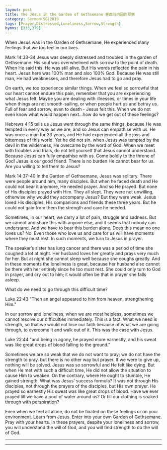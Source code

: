 ```yaml
---
layout: post
title: The Jesus in the Garden of Gethsemane 客西马内园的耶稣
category: Sermon(SG)2019
tags: [Prayer,Distressed,Loneliness,Sorrow,Strength]
hymns: [333,379]
---
```


When Jesus was in the Garden of Gethsemane, He experienced many feelings that we too feel in our lives.

Mark 14:33-34
Jesus was deeply distressed and troubled in the garden of Gethsemane. His soul was overwhelmed with sorrow to the point of death. When He said this, He was still alive. But His words reflected the pain in his heart. Jesus here was 100% man and also 100% God. Because He was still man, He had weaknesses, and therefore Jesus had to go and pray.

On earth, we too experience similar things. When we feel so sorrowful that our heart cannot endure this pain, remember that you are experiencing what Jesus felt. Maybe you are dealing with illnesses, or times in your life when things are not smooth-sailing, or when people hurt us and betray us. Full of fear and sorrow, even to death - Jesus felt this. When we do not even know what would happen next...how do we get out of these feelings?

Hebrews 4:15 tells us Jesus went through the same things, because He was tempted in every way as we are, and so Jesus can empathise with us. He was once a man for 33 years, and He had experienced all the joys and bitterness of this world. Yet he did not sin. when Jesus was tempted by the devil in the wilderness, He overcame by the word of God. When we meet with troubles and trials, do not tell yourself that Jesus cannot understand. Because Jesus can fully empathise with us. Come boldly to the throne of God! Jesus is our good friend. There is no burden He cannot bear for us. Are you willing to tell them to Jesus?

Mark 14:37-40
In the Garden of Gethsemane, Jesus was solitary. There were people around him, many disciples. But when he faced death and He could not bear it anymore, He needed prayer. And so He prayed. But none of His disciples prayed with Him. They all slept. They were not unwilling, otherwise why would they accompany Jesus? But they were weak. Jesus loved His disciples, His companions and friends these three years. But he could not gain from them the strength and care he needed. 

Sometimes, in our heart, we carry a lot of pain, struggle and sadness. But we cannot and share this with anyone else, and it seems that nobody can understand. And we have to bear this burden alone. Does this mean no one loves us? No. Even those who love us and care for us will have moments where they must rest. In such moments, we turn to Jesus in prayer. 

The speaker’s sister has lung cancer and there was a period of time she coughed a lot at night. Her husband loves her greatly and prays very much for her. But at night she cannot sleep well because she coughs greatly. And in these moments the loneliness is great, because her husband also cannot be there with her entirely since he too must rest. She could only turn to God in prayer, and cry out to him; it would often be that in prayer she falls asleep. 

What do we need to go through this difficult time? 

Luke 22:43
"Then an angel appeared to him from heaven, strengthening Him."

In our sorrow and loneliness, when we are most helpless, sometimes we cannot resolve our difficulties immediately. This is a fact. What we need is strength, so that we would not lose our faith because of what we are going through, to overcome it and walk out of it. This was the case with Jesus.

Luke 22:44
"and being in agony, he prayed more earnestly, and his sweat was like great drops of blood falling to the ground." 

Sometimes we are so weak that we do not want to pray; we do not have the strength to pray. but there is no other way but prayer. If we were to give up, nothing will be solved. Jesus was so sorrowful and He felt like dying. But when He met with such a difficult time, He did not allow the situation to cause Him to weaken. On the contrary, where He ought to stumble, He gained strength. What was Jesus' success formula? It was not through His disciples, not through the prayers of the disciples, but His own prayer. He prayed so earnestly His sweat was like great drops of blood. Have we ever prayed till we have a pool of water around us? Or till our clothing is soaked through with perspiration?

Even when we feel all alone, do not be fixated on these feelings or on your environment. Learn from Jesus. Enter into your own Garden of Gethsemane. Pray with your hearts. In these prayers, despite your loneliness and sorrow, you will understand the will of God, and you will find strength to do the will of God.



----
****
